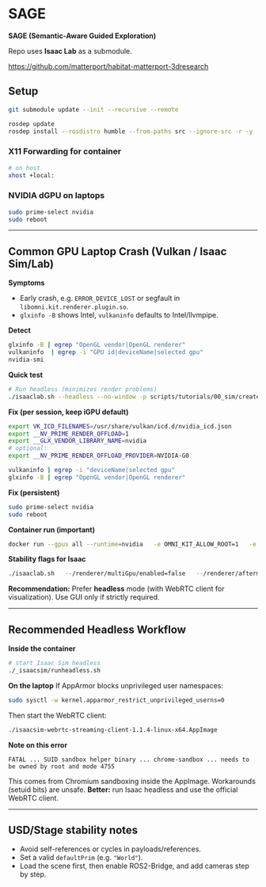 # SAGE
**SAGE (Semantic-Aware Guided Exploration)**

Repo uses **Isaac Lab** as a submodule.

https://github.com/matterport/habitat-matterport-3dresearch

## Setup
```bash
git submodule update --init --recursive --remote

rosdep update
rosdep install --rosdistro humble --from-paths src --ignore-src -r -y
```

### X11 Forwarding for container
```bash
# on host
xhost +local:
```

### NVIDIA dGPU on laptops
```bash
sudo prime-select nvidia
sudo reboot
```

---

## Common GPU Laptop Crash (Vulkan / Isaac Sim/Lab)
**Symptoms**
- Early crash, e.g. `ERROR_DEVICE_LOST` or segfault in `libomni.kit.renderer.plugin.so`.
- `glxinfo -B` shows Intel, `vulkaninfo` defaults to Intel/llvmpipe.

**Detect**
```bash
glxinfo -B | egrep "OpenGL vendor|OpenGL renderer"
vulkaninfo  | egrep -i "GPU id|deviceName|selected gpu"
nvidia-smi
```

**Quick test**
```bash
# Run headless (minimizes render problems)
./isaaclab.sh --headless --no-window -p scripts/tutorials/00_sim/create_empty.py
```

**Fix (per session, keep iGPU default)**
```bash
export VK_ICD_FILENAMES=/usr/share/vulkan/icd.d/nvidia_icd.json
export __NV_PRIME_RENDER_OFFLOAD=1
export __GLX_VENDOR_LIBRARY_NAME=nvidia
# optional:
export __NV_PRIME_RENDER_OFFLOAD_PROVIDER=NVIDIA-G0

vulkaninfo | egrep -i "deviceName|selected gpu"
glxinfo -B | egrep "OpenGL vendor|OpenGL renderer"
```

**Fix (persistent)**
```bash
sudo prime-select nvidia
sudo reboot
```

**Container run (important)**
```bash
docker run --gpus all --runtime=nvidia   -e OMNI_KIT_ALLOW_ROOT=1   -e VK_ICD_FILENAMES=/usr/share/vulkan/icd.d/nvidia_icd.json   -e __NV_PRIME_RENDER_OFFLOAD=1   -e __GLX_VENDOR_LIBRARY_NAME=nvidia   --shm-size=2g --ulimit memlock=-1 --ulimit stack=67108864   ...
```

**Stability flags for Isaac**
```bash
./isaaclab.sh   --/renderer/multiGpu/enabled=false   --/renderer/aftermath/enabled=false   --/rtx/gi/enable=false   --/app/window/drawMouse=false
```

**Recommendation:** Prefer **headless** mode (with WebRTC client for visualization). Use GUI only if strictly required.

---

## Recommended Headless Workflow
**Inside the container**
```bash
# start Isaac Sim headless
./_isaacsim/runheadless.sh
```

**On the laptop**
If AppArmor blocks unprivileged user namespaces:
```bash
sudo sysctl -w kernel.apparmor_restrict_unprivileged_userns=0
```
Then start the WebRTC client:
```bash
./isaacsim-webrtc-streaming-client-1.1.4-linux-x64.AppImage
```

**Note on this error**
```text
FATAL ... SUID sandbox helper binary ... chrome-sandbox ... needs to be owned by root and mode 4755
```
This comes from Chromium sandboxing inside the AppImage. Workarounds (setuid bits) are unsafe. **Better:** run Isaac headless and use the official WebRTC client.

---

## USD/Stage stability notes
- Avoid self-references or cycles in payloads/references.
- Set a valid `defaultPrim` (e.g. `"World"`).
- Load the scene first, then enable ROS2-Bridge, and add cameras step by step.
